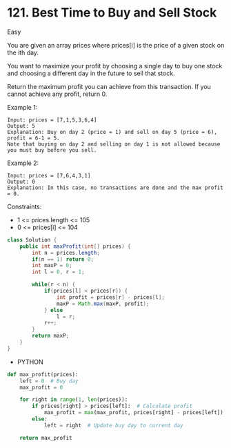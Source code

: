 # 121. Best Time to Buy and Sell Stock

Easy

You are given an array prices where prices[i] is the price of a given stock on the ith day.

You want to maximize your profit by choosing a single day to buy one stock and choosing a different day in the future to sell that stock.

Return the maximum profit you can achieve from this transaction. If you cannot achieve any profit, return 0.

Example 1:

```
Input: prices = [7,1,5,3,6,4]
Output: 5
Explanation: Buy on day 2 (price = 1) and sell on day 5 (price = 6), profit = 6-1 = 5.
Note that buying on day 2 and selling on day 1 is not allowed because you must buy before you sell.
```

Example 2:

```
Input: prices = [7,6,4,3,1]
Output: 0
Explanation: In this case, no transactions are done and the max profit = 0.
```

Constraints:

- 1 <= prices.length <= 105
- 0 <= prices[i] <= 104

```java
class Solution {
    public int maxProfit(int[] prices) {
        int n = prices.length;
        if(n == 1) return 0;
        int maxP = 0;
        int l = 0, r = 1;

        while(r < n) {
            if(prices[l] < prices[r]) {
                int profit = prices[r] - prices[l];
                maxP = Math.max(maxP, profit);
            } else
                l = r;
            r++;
        }
        return maxP;
    }
}
```

- PYTHON

```python
def max_profit(prices):
    left = 0  # Buy day
    max_profit = 0

    for right in range(1, len(prices)):
        if prices[right] > prices[left]:  # Calculate profit
            max_profit = max(max_profit, prices[right] - prices[left])
        else:
            left = right  # Update buy day to current day

    return max_profit
```
